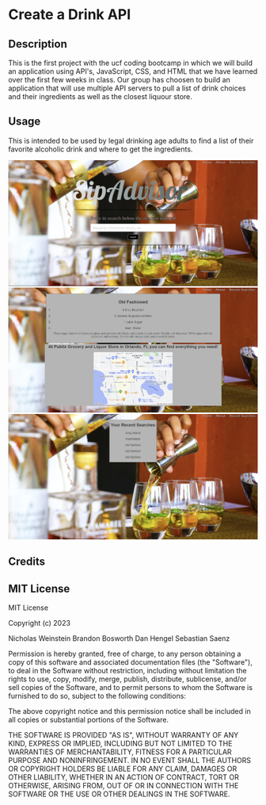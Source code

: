 # Create a Drink API

## Description
This is the first project with the ucf coding bootcamp in which we will build an application using API's, JavaScript, CSS, and HTML that we have learned over the first few weeks in class. Our group has choosen to build an application that will use multiple API servers to pull a list of drink choices and their ingredients as well as the closest liquour store. 

## Usage
This is intended to be used by legal drinking age adults to find a list of their favorite alcoholic drink and where to get the ingredients. 

![Website Screenshot](assets/images/main-screenshot.png)
![Screenshot displaying recipe and map](assets/images/display-screenshot.png)
![Recent Searches](assets/images/recent-searches.png)

## Credits

## MIT License

MIT License

Copyright (c) 2023 

Nicholas Weinstein
Brandon Bosworth
Dan Hengel 
Sebastian Saenz


Permission is hereby granted, free of charge, to any person obtaining a copy
of this software and associated documentation files (the "Software"), to deal
in the Software without restriction, including without limitation the rights
to use, copy, modify, merge, publish, distribute, sublicense, and/or sell
copies of the Software, and to permit persons to whom the Software is
furnished to do so, subject to the following conditions:

The above copyright notice and this permission notice shall be included in all
copies or substantial portions of the Software.

THE SOFTWARE IS PROVIDED "AS IS", WITHOUT WARRANTY OF ANY KIND, EXPRESS OR
IMPLIED, INCLUDING BUT NOT LIMITED TO THE WARRANTIES OF MERCHANTABILITY,
FITNESS FOR A PARTICULAR PURPOSE AND NONINFRINGEMENT. IN NO EVENT SHALL THE
AUTHORS OR COPYRIGHT HOLDERS BE LIABLE FOR ANY CLAIM, DAMAGES OR OTHER
LIABILITY, WHETHER IN AN ACTION OF CONTRACT, TORT OR OTHERWISE, ARISING FROM,
OUT OF OR IN CONNECTION WITH THE SOFTWARE OR THE USE OR OTHER DEALINGS IN THE
SOFTWARE.
